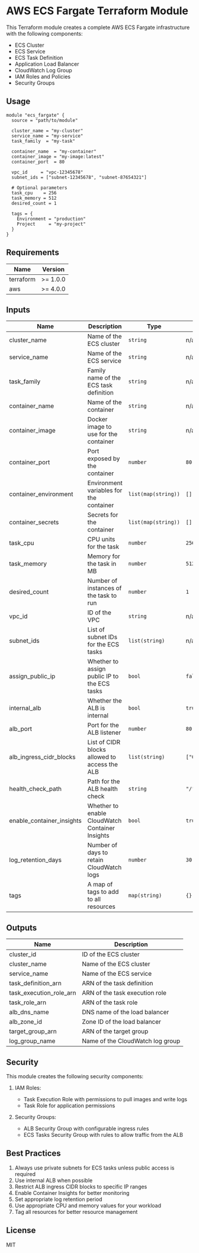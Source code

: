 # AWS ECS Fargate Terraform Module

This Terraform module creates a complete AWS ECS Fargate infrastructure with the following components:

- ECS Cluster
- ECS Service
- ECS Task Definition
- Application Load Balancer
- CloudWatch Log Group
- IAM Roles and Policies
- Security Groups

## Usage

```hcl
module "ecs_fargate" {
  source = "path/to/module"

  cluster_name = "my-cluster"
  service_name = "my-service"
  task_family  = "my-task"

  container_name  = "my-container"
  container_image = "my-image:latest"
  container_port  = 80

  vpc_id     = "vpc-12345678"
  subnet_ids = ["subnet-12345678", "subnet-87654321"]

  # Optional parameters
  task_cpu    = 256
  task_memory = 512
  desired_count = 1

  tags = {
    Environment = "production"
    Project     = "my-project"
  }
}
```

## Requirements

| Name | Version |
|------|---------|
| terraform | >= 1.0.0 |
| aws | >= 4.0.0 |

## Inputs

| Name | Description | Type | Default | Required |
|------|-------------|------|---------|:--------:|
| cluster_name | Name of the ECS cluster | `string` | n/a | yes |
| service_name | Name of the ECS service | `string` | n/a | yes |
| task_family | Family name of the ECS task definition | `string` | n/a | yes |
| container_name | Name of the container | `string` | n/a | yes |
| container_image | Docker image to use for the container | `string` | n/a | yes |
| container_port | Port exposed by the container | `number` | `80` | no |
| container_environment | Environment variables for the container | `list(map(string))` | `[]` | no |
| container_secrets | Secrets for the container | `list(map(string))` | `[]` | no |
| task_cpu | CPU units for the task | `number` | `256` | no |
| task_memory | Memory for the task in MB | `number` | `512` | no |
| desired_count | Number of instances of the task to run | `number` | `1` | no |
| vpc_id | ID of the VPC | `string` | n/a | yes |
| subnet_ids | List of subnet IDs for the ECS tasks | `list(string)` | n/a | yes |
| assign_public_ip | Whether to assign public IP to the ECS tasks | `bool` | `false` | no |
| internal_alb | Whether the ALB is internal | `bool` | `true` | no |
| alb_port | Port for the ALB listener | `number` | `80` | no |
| alb_ingress_cidr_blocks | List of CIDR blocks allowed to access the ALB | `list(string)` | `["0.0.0.0/0"]` | no |
| health_check_path | Path for the ALB health check | `string` | `"/"` | no |
| enable_container_insights | Whether to enable CloudWatch Container Insights | `bool` | `true` | no |
| log_retention_days | Number of days to retain CloudWatch logs | `number` | `30` | no |
| tags | A map of tags to add to all resources | `map(string)` | `{}` | no |

## Outputs

| Name | Description |
|------|-------------|
| cluster_id | ID of the ECS cluster |
| cluster_name | Name of the ECS cluster |
| service_name | Name of the ECS service |
| task_definition_arn | ARN of the task definition |
| task_execution_role_arn | ARN of the task execution role |
| task_role_arn | ARN of the task role |
| alb_dns_name | DNS name of the load balancer |
| alb_zone_id | Zone ID of the load balancer |
| target_group_arn | ARN of the target group |
| log_group_name | Name of the CloudWatch log group |

## Security

This module creates the following security components:

1. IAM Roles:
   - Task Execution Role with permissions to pull images and write logs
   - Task Role for application permissions

2. Security Groups:
   - ALB Security Group with configurable ingress rules
   - ECS Tasks Security Group with rules to allow traffic from the ALB

## Best Practices

1. Always use private subnets for ECS tasks unless public access is required
2. Use internal ALB when possible
3. Restrict ALB ingress CIDR blocks to specific IP ranges
4. Enable Container Insights for better monitoring
5. Set appropriate log retention period
6. Use appropriate CPU and memory values for your workload
7. Tag all resources for better resource management

## License

MIT 